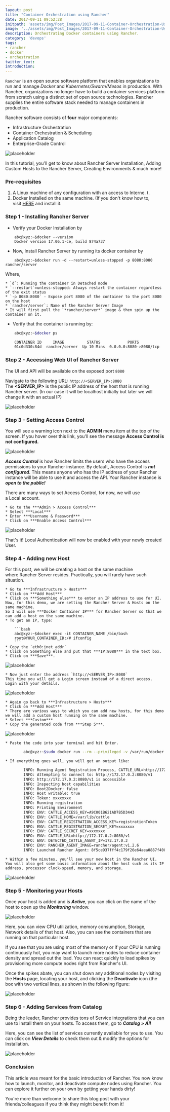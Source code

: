 ```yaml
---
layout: post
title: "Container Orchestration using Rancher"
date: 2017-09-11 09:52:28
initpath: 'assets/img/Post_Images/2017-09-11-Container-Orchestration-Using-Rancher/11.jpg'
image: '../assets/img/Post_Images/2017-09-11-Container-Orchestration-Using-Rancher/11.jpg'
description: Orchestrating Docker containers using Rancher.
category: 'devops'
tags:
- rancher
- docker
- orchestration
twitter_text:
introduction:
---
```


`Rancher` is an open source software platform that enables organizations to run and manage *Docker* and *Kubernetes/Swarm/Mesos* in production. With Rancher, organizations no longer have to build a container services platform from scratch using a distinct set of open source technologies. Rancher supplies the entire software stack needed to manage containers in production.

Rancher software consists of **four** major components:

  * Infrastructure Orchestration
  * Container Orchestration & Scheduling
  * Application Catalog
  * Enterprise-Grade Control

![placeholder](../assets/img/Post_Images/2017-09-11-Container-Orchestration-Using-Rancher/12.png "Rancher UI")

In this tutorial, you'll get to know about Rancher Server Installation, Adding Custom Hosts to the Rancher Server, Creating Environments & much more!

### Pre-requisites

1. A Linux machine of any configuration with an access to Interne. t.
2. Docker Installed on the same machine. (If you don't know how to, visit <a href="https://docs.docker.com/engine/installation/linux/docker-ce/ubuntu/">HERE</a> and install it.

### Step 1 - Installing Rancher Server

* Verify your Docker Installation by

```shell
    abc@xyz:~$docker --version
    Docker version 17.06.1-ce, build 874a737
```

* Now, Install Rancher Server by running its docker container by

````shell
    abc@xyz:~$docker run -d --restart=unless-stopped -p 8080:8080 rancher/server 
````

Where,

    * `d`: Running the container in Detached mode
    * `--restart`=unless-stopped: Always restart the container regardless of the exit status
    * `-p 8080:8080` - Expose port 8080 of the container to the port 8080 on the host
    * `rancher/server`: Name of the Rancher Server Image
    * It will first pull the `*rancher/server*` image & then spin up the container on it.

* Verify that the container is running by:

````bash
    abc@xyz:~$docker ps

    CONTAINER ID     IMAGE          STATUS            PORTS
    01c0d330c84d  rancher/server  Up 10 Mins  0.0.0.0:8080->8080/tcp
````

### Step 2 - Accessing Web UI of Rancher Server

The UI and API will be available on the exposed port `8080`

Navigate to the following URL: `http://<SERVER_IP>:8080`
The **<SERVER_IP>** is the public IP address of the host that is running Rancher server. (In our case it will be localhost initially but later we will change it with an actual IP)

![placeholder](../assets/img/Post_Images/2017-09-11-Container-Orchestration-Using-Rancher/1.png "Rancher UI")


### Step 3 - Setting Access Control 

You will see a warning icon next to the **ADMIN** menu item at the top of the screen. If you hover over this link, you'll see the message **Access Control is not configured.**

![placeholder](../assets/img/Post_Images/2017-09-11-Container-Orchestration-Using-Rancher/10.png "Rancher UI")

***Access Control*** is how Rancher limits the users who have the access permissions to your Rancher instance. By default, Access Control is ***not configured***. This means anyone who has the IP address of your Rancher instance will be able to use it and access the API. Your Rancher instance is ***open to the public!***

There are many ways to set Access Control, for now, we will use a Local account.

    * Go to the ***Admin > Access Control***
    * Select ***Local***
    * Enter ***Username & Password***
    * Click on ***Enable Access Control***

![placeholder](../assets/img/Post_Images/2017-09-11-Container-Orchestration-Using-Rancher/2.png "Rancher UI")

That's it! Local Authentication will now be enabled with your newly created User.

### Step 4 - Adding new Host

For this post, we will be creating a host on the same machine where Rancher Server resides. Practically, you will rarely have such situation.

    * Go to ***Infrastructure > Hosts***
    * Click on ***Add Host***
    * Click on ***Something else*** to enter an IP address to use for UI. Now, for this demo, we are setting the Rancher Server & Hosts on the same machine.
    So I will use ***Docker Container IP*** for Rancher Server so that we can add a host on the same machine.
    * To get an IP, type:

        ```bash
        abc@xyz:~$docker exec -it CONTAINER_NAME /bin/bash
        root@YOUR_CONTAINER_ID:/# ifconfig
        ```
    * Copy the `eth0:inet addr`
    * Click on Something else and put that ***IP:8080*** in the text box.
    * Click on ***Save***. 

![placeholder](../assets/img/Post_Images/2017-09-11-Container-Orchestration-Using-Rancher/3.png "Rancher UI")

    * Now just enter the address `http://<SERVER_IP>:8080`
    This time you will get a Login screen instead of a direct access. Login with your details.  

![placeholder](../assets/img/Post_Images/2017-09-11-Container-Orchestration-Using-Rancher/4.png "Rancher UI")
    
    * Again go back to ***Infrastructure > Hosts***
    * Click on ***Add Host***
    * There are various ways to which you can add new hosts, for this demo we will add a custom host running on the same machine.
    * Select ***Custom***
    * Copy the generated code from ***Step 5***.   

![placeholder](../assets/img/Post_Images/2017-09-11-Container-Orchestration-Using-Rancher/5.png "Rancher UI")

    * Paste the code into your terminal and hit Enter.

```bash
        abc@xyz:~$sudo docker run --rm --privileged -v /var/run/docker.sock:/var/run/docker.sock -v /var/lib/rancher:/var/lib/rancher rancher/agent:v1.2.6 http://172.17.0.2:8080/v1/scripts/54BF6EC0C28EF33BF9A7:1483142400000:FQ3kgZ3w5lKRkeynl9m8SysKWs
```
    * If everything goes well, you will get an output like:

```bash
        INFO: Running Agent Registration Process, CATTLE_URL=http://172.17.0.2:8080/v1
        INFO: Attempting to connect to: http://172.17.0.2:8080/v1
        INFO: http://172.17.0.2:8080/v1 is accessible
        INFO: Inspecting host capabilities
        INFO: Boot2Docker: false
        INFO: Host writable: true
        INFO: Token: xxxxxxxx
        INFO: Running registration
        INFO: Printing Environment
        INFO: ENV: CATTLE_ACCESS_KEY=A9C001B621AD7B5D3443
        INFO: ENV: CATTLE_HOME=/var/lib/cattle
        INFO: ENV: CATTLE_REGISTRATION_ACCESS_KEY=registrationToken
        INFO: ENV: CATTLE_REGISTRATION_SECRET_KEY=xxxxxxx
        INFO: ENV: CATTLE_SECRET_KEY=xxxxxxx
        INFO: ENV: CATTLE_URL=http://172.17.0.2:8080/v1
        INFO: ENV: DETECTED_CATTLE_AGENT_IP=172.17.0.3
        INFO: ENV: RANCHER_AGENT_IMAGE=rancher/agent:v1.2.6
        INFO: Launched Rancher Agent: 8f5ce937fff4c179f26e64aea0887f40839f2d201581f66bf76009ae84c71477
```
    * Within a few minutes, you'll see your new host in the Rancher UI. You will also get some basic information about the host such as its IP address, processor clock-speed, memory, and storage.

![placeholder](../assets/img/Post_Images/2017-09-11-Container-Orchestration-Using-Rancher/6.png "Rancher UI")

### Step 5 - Monitoring your Hosts

Once your host is added and is ***Active***, you can click on the name of the host to open up the ***Monitoring*** window.

![placeholder](../assets/img/Post_Images/2017-09-11-Container-Orchestration-Using-Rancher/7.png "Rancher UI")

Here, you can view CPU utilization, memory consumption, Storage, Network details of that host. Also, you can see the containers that are running on that particular host.

If you see that you are using most of the memory or if your CPU is running continuously hot, you may want to launch more nodes to reduce container density and spread out the load. You can react quickly to load spikes by provisioning more compute nodes right from Rancher's UI.

Once the spikes abate, you can shut down any additional nodes by visiting the **Hosts** page, locating your host, and clicking the **Deactivate** icon (the box with two vertical lines, as shown in the following figure:

![placeholder](../assets/img/Post_Images/2017-09-11-Container-Orchestration-Using-Rancher/8.png "Rancher UI")

### Step 6 - Adding Services from Catalog

Being the leader, Rancher provides tons of Service integrations that you can use to install them on your hosts. To access them, go to ***Catalog > All***

Here, you can see the list of services currently available for you to use. You can click on ***View Details*** to check them out & modify the options for Installation.

![placeholder](../assets/img/Post_Images/2017-09-11-Container-Orchestration-Using-Rancher/10.png "Rancher UI")

### Conclusion

This article was meant for the basic introduction of Rancher. You now know how to launch, monitor, and deactivate compute nodes using Rancher. You can explore it further on your own by getting your hands dirty!

You're more than welcome to share this blog post with your friends/colleagues if you think they might benefit from it!